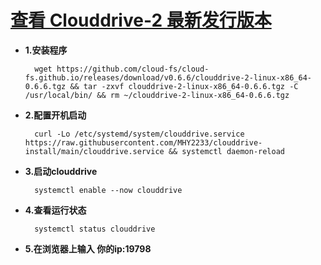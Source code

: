 # [**查看 Clouddrive-2 最新发行版本**](https://github.com/cloud-fs/cloud-fs.github.io/releases)

- **1.安装程序**

        wget https://github.com/cloud-fs/cloud-fs.github.io/releases/download/v0.6.6/clouddrive-2-linux-x86_64-0.6.6.tgz && tar -zxvf clouddrive-2-linux-x86_64-0.6.6.tgz -C /usr/local/bin/ && rm ~/clouddrive-2-linux-x86_64-0.6.6.tgz

- **2.配置开机启动**
    
        curl -Lo /etc/systemd/system/clouddrive.service https://raw.githubusercontent.com/MHY2233/clouddrive-install/main/clouddrive.service && systemctl daemon-reload

- **3.启动clouddrive**

        systemctl enable --now clouddrive

- **4.查看运行状态**

        systemctl status clouddrive

- **5.在浏览器上输入 你的ip:19798**
